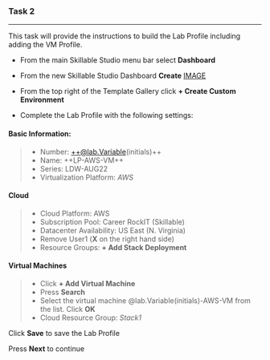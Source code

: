 

### Task 2

---

This task will provide the instructions to build the Lab Profile including adding the VM Profile.

 - From the main Skillable Studio menu bar select **Dashboard**
 - From the new Skillable Studio Dashboard **Create**
 [IMAGE](images/003.jpg)
 
 - From the top right of the Template Gallery click **+ Create Custom Environment**
 
 - Complete the Lab Profile with the following settings:
 
#### Basic Information:
 
 > - Number: ++@lab.Variable(initials)++
 > - Name: ++LP-AWS-VM++    
 > - Series: LDW-AUG22    
 > - Virtualization Platform: *AWS*    
 
#### Cloud

> - Cloud Platform: AWS    
> - Subscription Pool: Career RockIT (Skillable)    
> - Datacenter Availability: US East (N. Virginia)    
> - Remove User1 (**X** on the right hand side)
> - Resource Groups: **+ Add Stack Deployment**    
  

#### Virtual Machines

> - Click **+ Add Virtual Machine**
> - Press **Search**
> - Select the virtual machine @lab.Variable(initials)-AWS-VM from the list.  Click **OK**
> - Cloud Resource Group: *Stack1*

Click **Save** to save the Lab Profile

Press **Next** to continue
 
